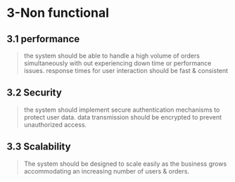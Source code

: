 # 3-Non functional 
## 3.1 performance 
 >the system should be able to handle a high volume of orders simultaneously with out experiencing down time or performance issues.
 >response times for user interaction should be fast & consistent
## 3.2 Security 
>the system should implement secure authentication mechanisms to protect user data.
>data transmission should be encrypted to prevent unauthorized access.
## 3.3 Scalability
>The system should be designed to scale easily as the business grows accommodating an increasing number of users & orders. 
